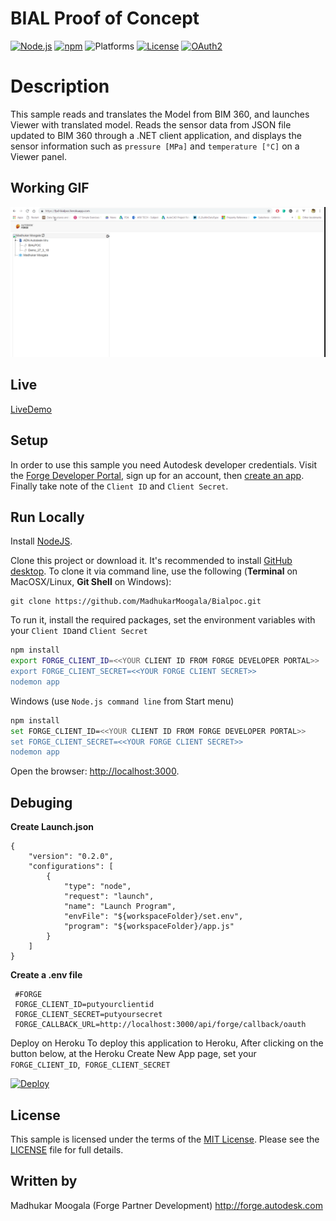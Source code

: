 # BIAL  Proof of Concept
[![Node.js](https://img.shields.io/badge/Node.js-8.9-blue.svg)](https://nodejs.org/)
[![npm](https://img.shields.io/badge/npm-5.5.1-blue.svg)](https://www.npmjs.com/)
![Platforms](https://img.shields.io/badge/platform-windows%20%7C%20osx%20%7C%20linux-lightgray.svg)
[![License](http://img.shields.io/:license-mit-blue.svg)](http://opensource.org/licenses/MIT)
[![OAuth2](https://img.shields.io/badge/OAuth2-v1-green.svg)](http://developer.autodesk.com/)

# Description
This sample reads and translates the Model from BIM 360, and launches Viewer with translated model.
Reads the sensor data from JSON file updated to BIM 360 through a .NET client application, and displays the sensor information such as `pressure [MPa]` and `temperature [°C]` on a Viewer panel.

## Working GIF

![](https://github.com/MadhukarMoogala/Bialpoc/blob/master/media/BIALPoc.gif)

## Live 

[LiveDemo](https://fpd-bialpoc.herokuapp.com/)

## Setup
In order to use this sample you need Autodesk developer credentials. Visit the [Forge Developer Portal](https://developer.autodesk.com), sign up for an account, then [create an app](https://developer.autodesk.com/myapps/create). Finally take note of the `Client ID` and `Client Secret`.
## Run Locally

Install [NodeJS](https://nodejs.org/).

Clone this project or download it. It's recommended to install [GitHub desktop](https://desktop.github.com/). To clone it via command line, use the following (**Terminal** on MacOSX/Linux, **Git Shell** on Windows):

```
git clone https://github.com/MadhukarMoogala/Bialpoc.git
```
To run it, install the required packages, set the environment variables with your `Client ID`and `Client Secret`
```bash
npm install
export FORGE_CLIENT_ID=<<YOUR CLIENT ID FROM FORGE DEVELOPER PORTAL>>
export FORGE_CLIENT_SECRET=<<YOUR FORGE CLIENT SECRET>>
nodemon app
```

Windows (use `Node.js command line` from Start menu)
```bash
npm install
set FORGE_CLIENT_ID=<<YOUR CLIENT ID FROM FORGE DEVELOPER PORTAL>>
set FORGE_CLIENT_SECRET=<<YOUR FORGE CLIENT SECRET>>
nodemon app
```

Open the browser: [http://localhost:3000](http://localhost:3000).

## Debuging
**Create Launch.json**
```
{   
    "version": "0.2.0",
    "configurations": [
        {
            "type": "node",
            "request": "launch",
            "name": "Launch Program",
            "envFile": "${workspaceFolder}/set.env",            
            "program": "${workspaceFolder}/app.js"
        }
    ]
}
```
**Create a .env file**
```
 #FORGE
 FORGE_CLIENT_ID=putyourclientid
 FORGE_CLIENT_SECRET=putyoursecret
 FORGE_CALLBACK_URL=http://localhost:3000/api/forge/callback/oauth
```
Deploy on Heroku
To deploy this application to Heroku, After clicking on the button below, at the Heroku Create New App page, set your 
​			   `FORGE_CLIENT_ID`,
​			   `FORGE_CLIENT_SECRET`
​			   

[![Deploy](https://www.herokucdn.com/deploy/button.svg)](https://heroku.com/deploy?template=https://github.com/MadhukarMoogala/Bialpoc.git)

## License

This sample is licensed under the terms of the [MIT License](http://opensource.org/licenses/MIT).
Please see the [LICENSE](LICENSE) file for full details.

## Written by

Madhukar Moogala (Forge Partner Development)
http://forge.autodesk.com


